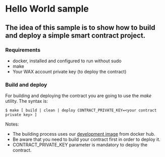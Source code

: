 # Hello World sample

## The idea of this sample is to show how to build and deploy a simple smart contract project.

### Requirements
- docker, installed and configured to run without sudo
- make
- Your WAX account private key (to deploy the contract)

### Build and deploy

For building and deploying the contract you are going to use the *make* utility. The syntax is:

```
$ make [ build | clean | deploy CONTRACT_PRIVATE_KEY=<your contract private key> ]
```

Notes:
- The building process uses our [development image](https://hub.docker.com/r/waxteam/dev) from docker hub.
- Be aware that you need to build your contract first in order to deploy it.
- CONTRACT_PRIVATE_KEY parameter is mandatory to deploy the contract.

